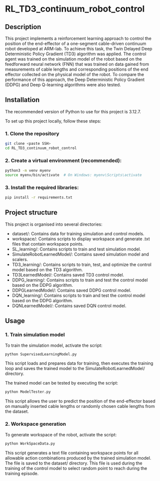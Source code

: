 # RL_TD3_continuum_robot_control
## Description
This project implements a reinforcement learning approach to control the position of the end-effector of a one-segment cable-driven continuum robot developed at ARM-lab. To achieve this task, the Twin Delayed Deep Deterministic Policy Gradient (TD3) algorithm was applied. The control agent was trained on the simulation model of the robot based on the feedforward neural network (FNN) that was trained on data gained from measurements of cable lengths and corresponding positions of the end effector collected on the physical model of the robot. To compare the performance of this approach, the Deep Deterministic Policy Gradient (DDPG) and Deep Q-learning algorithms were also tested.
## Installation
The recommended version of Python to use for this project is 3.12.7.

To set up this project locally, follow these steps:
### 1. Clone the repository
```bash
git clone <paste SSH>
cd RL_TD3_continuum_robot_control
```
### 2. Create a virtual environment (recommended):
```bash
python3 -m venv myenv
source myenv/bin/activate  # On Windows: myenv\Scripts\activate
```
### 3. Install the required libraries:
```bash
pip install -r requirements.txt
```
## Project structure
This project is organised into several directories:
*   dataset\/: Contains data for training simulation and control models.
*   workspace\/: Contains scripts to display workspace and generate .txt files that contain workspace points.
*   SL_learning\/: Contains scripts to train and test simulation model.
*   SimulateRobotLearnedModel\/: Contains saved simulation model and scalers.
*   TD3_learning\/: Contains scripts to train, test, and optimize the control model based on the TD3 algorithm.
*   TD3LearnedModel\/: Contains saved TD3 control model.
*   DDPG_learning\/: Contains scripts to train and test the control model based on the DDPG algorithm.
*   DDPGLearnedModel\/: Contains saved DDPG control model.
*   DQN_learning\/: Contains scripts to train and test the control model based on the DDPG algorithm.
*   DQNLearnedModel\/: Contains saved DQN control model.
## Usage
### 1. Train simulation model
To train the simulation model, activate the script:
```bash
python SupervisedLearningModel.py
```
This script loads and prepares data for training, then executes the training loop and saves the trained model to the SimulateRobotLearnedModel\/ directory.

The trained model can be tested by executing the script:
```bash
python ModelTester.py
```
This script allows the user to predict the position of the end-effector based on manually inserted cable lengths or randomly chosen cable lengths from the dataset.
### 2. Workspace generation
To generate workspace of the robot, activate the script:
```bash
python WorkSpaceData.py
```
This script generates a text file containing workspace points for all allowable action combinations produced by the trained simulation model. The file is saved to the dataset/ directory. This file is used during the training of the control model to select random point to reach during the training episode.
